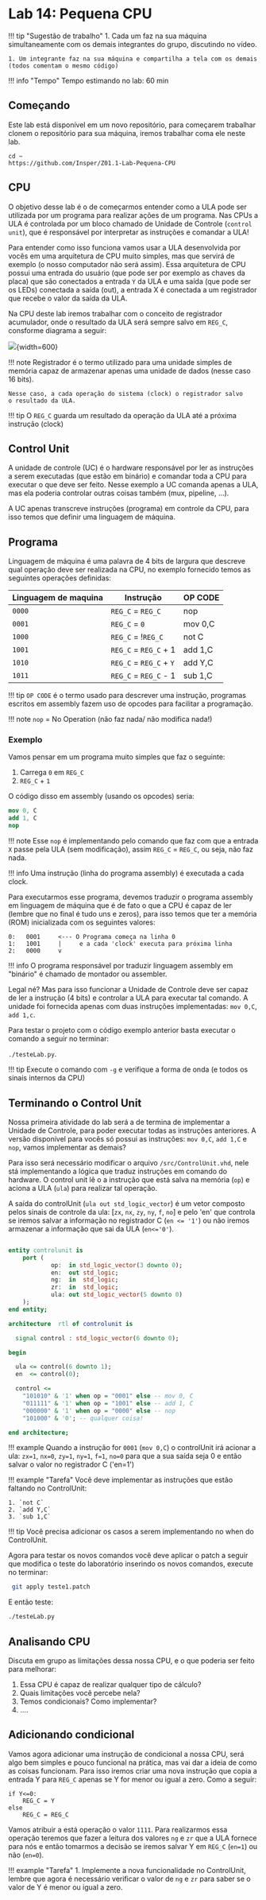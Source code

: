 # Lab 14: Pequena CPU

!!! tip "Sugestão de trabalho"
    1. Cada um faz na sua máquina 
    simultaneamente com os demais integrantes do grupo, discutindo no vídeo.
    
    1. Um integrante faz na sua máquina e compartilha a tela com os demais (todos comentam o mesmo código)

!!! info "Tempo"
    Tempo estimando no lab: 60 min

## Começando

Este lab está disponível em um novo repositório, para começarem trabalhar clonem o repositório para sua máquina, iremos trabalhar coma ele neste lab.

```
cd ~
https://github.com/Insper/Z01.1-Lab-Pequena-CPU
```

## CPU

O objetivo desse lab é o de começarmos entender como a ULA pode ser utilizada por um programa para realizar ações de um programa. Nas CPUs a ULA é controlada por um bloco chamado de Unidade de Controle (`control unit`), que é responsável por interpretar as instruções e comandar a ULA!

Para entender como isso funciona vamos usar a ULA desenvolvida por vocês em uma arquitetura de CPU muito simples, mas que servirá de exemplo (o nosso computador não será assim). Essa arquitetura de CPU possui uma entrada do usuário (que pode ser por exemplo as chaves da placa) que são conectados a entrada `Y` da ULA e uma saída (que pode ser os LEDs) conectada a saída (out), a entrada X é conectada a um registrador que recebe o valor da saída da ULA. 

Na CPU deste lab iremos trabalhar com o conceito de registrador acumulador, onde o resultado da ULA será sempre salvo em `REG_C`, consforme diagrama a seguir:

![](figs/D-ULA/ula-aplicada.svg){width=600}

!!! note
    Registrador é o termo utilizado para uma unidade simples de memória
    capaz de armazenar apenas uma unidade de dados (nesse caso 16 bits).
    
    Nesse caso, a cada operação do sistema (clock) o registrador salvo
    o resultado da ULA.
    
!!! tip
    O `REG_C` guarda um resultado da operação da ULA até a próxima instrução (clock)


## Control Unit

A unidade de controle (UC) é o hardware responsável por ler as instruções a serem executadas (que estão em binário) e comandar toda a CPU para executar o que deve ser feito. Nesse exemplo a UC comanda apenas a ULA, mas ela poderia controlar outras coisas também (mux, pipeline, ...).

A UC apenas transcreve instruções (programa) em controle da CPU, para isso temos que definir uma linguagem de máquina.

## Programa

Linguagem de máquina é uma palavra de 4 bits de largura que descreve qual operação deve ser realizada na CPU, no exemplo fornecido temos as seguintes operações definidas:

| Linguagem de maquina | Instrução               | OP CODE |
|----------------------|-------------------------|---------|
| `0000`               | `REG_C` = `REG_C`       | nop     |
| `0001`               | `REG_C` = `0`           | mov 0,C |
| `1000`               | `REG_C` = !`REG_C`      | not C   |
| `1001`               | `REG_C` = `REG_C` + 1   | add 1,C |
| `1010`               | `REG_C` = `REG_C` + `Y` | add Y,C |
| `1011`               | `REG_C` = `REG_C` - 1   | sub 1,C |

!!! tip
    `OP CODE` é o termo usado para descrever uma instrução, 
    programas escritos em assembly fazem uso de opcodes 
    para facilitar a programação.

!!! note
    `nop` = No Operation (não faz nada/ não modifica nada!) 

### Exemplo

Vamos pensar em um programa muito simples que faz o seguinte:

1. Carrega `0` em `REG_C`
1. `REG_C` + `1`

O código disso em assembly (usando os opcodes) seria:

```nasm 
mov 0, C
add 1, C
nop
```

!!! note
    Esse `nop` é implementando pelo comando que faz com que a entrada `X` passe pela ULA (sem modificação), assim `REG_C` = `REG_C`, ou seja, não faz nada.

!!! info
    Uma instrução (linha do programa assembly) é executada a cada clock.

Para executarmos esse programa, devemos traduzir o programa assembly em linguagem de máquina que é de fato o que a CPU é capaz de ler (lembre que no final é tudo uns e zeros), para  isso temos que ter a memória (ROM) inicializada com os seguintes valores:

```
0:   0001     <--- O Programa começa na linha 0
1:   1001     |     e a cada 'clock' executa para próxima linha
2:   0000     v
```

!!! info
    O programa responsável por traduzir linguagem assembly em "binário" é chamado de montador ou assembler.

Legal né? Mas para isso funcionar a Unidade de Controle deve ser capaz de ler a instrução (4 bits) e controlar a ULA para executar tal comando. A unidade foi fornecida apenas com duas instruções implementadas: `mov 0,C`, `add 1,c`.

Para testar o projeto com o código exemplo anterior basta executar o comando a seguir no terminar:

`./testeLab.py`.

<!--
O teste deve passar, como a seguir:

<script id="asciicast-rnFQXSSGiHuCGuUD3vVJw5I1Z" src="https://asciinema.org/a/rnFQXSSGiHuCGuUD3vVJw5I1Z.js" async></script>
-->

!!! tip
    Execute o comando com `-g` e verifique a forma de onda (e todos os sinais internos da CPU)

## Terminando o Control Unit

Nossa primeira atividade do lab será a de termina de implementar a Unidade de Controle, para poder executar todas as instruções anteriores. A versão disponível para vocês só possui as instruções: `mov 0,C`, `add 1,C` e `nop`, vamos implementar as demais?

Para isso será necessário modificar o arquivo `/src/ControlUnit.vhd`, nele stá implementando a lógica que traduz instruções em comando do hardware. O control unit lê o a instrução que está salva na memória (`op`) e aciona a ULA (`ula`) para realizar tal operação.

A saída do controlUnit (`ula out std_logic_vector`) é um vetor composto pelos sinais de controle da ula: [`zx`, `nx`, `zy`, `ny`, `f`, `no`] e pelo 'en' que controla se iremos salvar a informação no registrador C (`en <= '1'`) ou não iremos armazenar a informação que sai da ULA (`en<='0'`).

``` vhdl

entity controlunit is
	port (
			op:  in std_logic_vector(3 downto 0);
            en:  out std_logic;
            ng:  in  std_logic;
            zr:  in  std_logic;
			ula: out std_logic_vector(5 downto 0)
	);
end entity;

architecture  rtl of controlunit is

  signal control : std_logic_vector(6 downto 0);

begin

  ula <= control(6 downto 1);
  en  <= control(0);

  control <=
    "101010" & '1' when op = "0001" else -- mov 0, C
    "011111" & '1' when op = "1001" else -- add 1, C
    "000000" & '1' when op = "0000" else -- nop
    "101000" & '0'; -- qualquer coisa!

end architecture;
```

!!! example
    Quando a instrução for `0001` (`mov 0,C`) o controlUnit irá acionar a ula: `zx=1`, `nx=0`, `zy=1`, `ny=1`, `f=1`, `no=0` para que a sua saída seja 0 e então salvar o valor no registrador C ('en=1')
    
!!! example "Tarefa"
    Você deve implementar as instruções que estão faltando no ControlUnit:
    
    1. `not C`
    2. `add Y,C`
    3. `sub 1,C`

!!! tip
    Você precisa adicionar os casos a serem implementando no when do ControlUnit.

Agora para testar os novos comandos você deve aplicar o patch a seguir que modifica o teste do laboratório inserindo os novos comandos, execute no terminar:

```bash
 git apply teste1.patch
```
   
E então teste:

```bash
./testeLab.py
```
   
## Analisando CPU

Discuta em grupo as limitações dessa nossa CPU, e o que poderia ser feito para melhorar:

1. Essa CPU é capaz de realizar qualquer tipo de cálculo?
1. Quais limitações você percebe nela?
1. Temos condicionais? Como implementar?
1. ....

<!--
Responda o formulário com a resposta do grupo após discussão (pode ser uma resposta por grupo ou uma mais de uma, vocês que escolhem):

<iframe src="https://docs.google.com/forms/d/e/1FAIpQLSf9E3FFm7BxbeLG6C-YxsPattmbwfZz_MVnKwrZ_kkc-k1R1A/viewform?embedded=true" width="640" height="769" frameborder="0" marginheight="0" marginwidth="0">Loading…</iframe>
-->

## Adicionando condicional 

Vamos agora adicionar uma instrução de condicional a nossa CPU, será algo bem simples e pouco funcional na prática, mas vai dar a ideia de como as coisas funcionam. Para isso iremos criar uma nova instrução que copia a entrada Y para `REG_C` apenas se Y for menor ou igual a zero. Como a seguir:

```
if Y<=0:
    REG_C = Y
else
    REG_C = REG_C
```

Vamos atribuir a está operação o valor `1111`. Para realizarmos essa operação teremos que fazer a leitura dos valores `ng` e `zr` que a ULA fornece para nós e então tomarmos a decisão se iremos salvar Y em `REG_C` (`en=1`) ou não (`en=0`).

!!! example "Tarefa"
    1. Implemente a nova funcionalidade no ControlUnit, lembre que agora é necessário verificar o valor de `ng` e `zr` para saber se o valor de Y é menor ou igual a zero.
